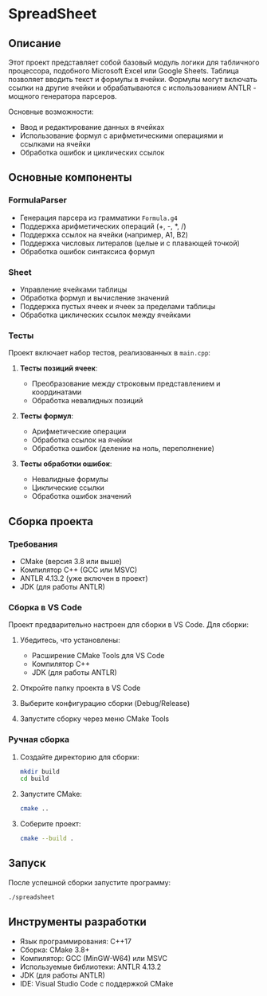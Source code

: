 # SpreadSheet

## Описание
Этот проект представляет собой базовый модуль логики для табличного процессора, подобного Microsoft Excel или Google Sheets. Таблица позволяет вводить текст и формулы в ячейки. Формулы могут включать ссылки на другие ячейки и обрабатываются с использованием ANTLR - мощного генератора парсеров.

Основные возможности:
- Ввод и редактирование данных в ячейках
- Использование формул с арифметическими операциями и ссылками на ячейки
- Обработка ошибок и циклических ссылок

## Основные компоненты

### FormulaParser
- Генерация парсера из грамматики `Formula.g4`
- Поддержка арифметических операций (+, -, *, /)
- Поддержка ссылок на ячейки (например, A1, B2)
- Поддержка числовых литералов (целые и с плавающей точкой)
- Обработка ошибок синтаксиса формул

### Sheet
- Управление ячейками таблицы
- Обработка формул и вычисление значений
- Поддержка пустых ячеек и ячеек за пределами таблицы
- Обработка циклических ссылок между ячейками

### Тесты
Проект включает набор тестов, реализованных в `main.cpp`:
1. **Тесты позиций ячеек**:
   - Преобразование между строковым представлением и координатами
   - Обработка невалидных позиций

2. **Тесты формул**:
   - Арифметические операции
   - Обработка ссылок на ячейки
   - Обработка ошибок (деление на ноль, переполнение)

3. **Тесты обработки ошибок**:
   - Невалидные формулы
   - Циклические ссылки
   - Обработка ошибок значений

## Сборка проекта

### Требования
- CMake (версия 3.8 или выше)
- Компилятор C++ (GCC или MSVC)
- ANTLR 4.13.2 (уже включен в проект)
- JDK (для работы ANTLR)

### Сборка в VS Code
Проект предварительно настроен для сборки в VS Code. Для сборки:

1. Убедитесь, что установлены:
   - Расширение CMake Tools для VS Code
   - Компилятор C++
   - JDK (для работы ANTLR)

2. Откройте папку проекта в VS Code

3. Выберите конфигурацию сборки (Debug/Release)

4. Запустите сборку через меню CMake Tools

### Ручная сборка
1. Создайте директорию для сборки:
   ```bash
   mkdir build
   cd build
   ```

2. Запустите CMake:
   ```bash
   cmake ..
   ```

3. Соберите проект:
   ```bash
   cmake --build .
   ```

## Запуск
После успешной сборки запустите программу:
```bash
./spreadsheet
```

## Инструменты разработки
- Язык программирования: C++17
- Сборка: CMake 3.8+
- Компилятор: GCC (MinGW-W64) или MSVC
- Используемые библиотеки: ANTLR 4.13.2
- JDK (для работы ANTLR)
- IDE: Visual Studio Code с поддержкой CMake
